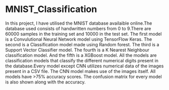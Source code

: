 # MNIST_Classification
In this project, I have utilised the MNIST database availaible online.The database used consists of handwritten numbers from 0 to 9.There are 60000 samples
in the training set and 10000 in the test set.
The first model is a Convulutional Neural Network model using TensorFlow Keras.
The second is a Classification model made using Random forest.
The third is a Support Vector Classifier model.
The fourth is a K Nearest Neighbour classification model.
And the fifth is a XGBoost model.
All the models are classification models that classify the different numerical digits present in the database.Every model except CNN utilizes numerical data of 
the images present in a CSV file. The CNN model makes use of the images itself.
All models have >75% accuracy scores.
The confusion matrix for every model is also shown along with the accuracy.
